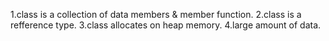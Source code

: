 1.class is a collection of data members & member function.
2.class is a refference type.
3.class allocates on heap memory.
4.large amount of data.
